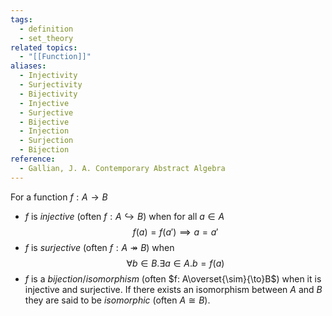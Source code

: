 ```yaml
---
tags:
  - definition
  - set_theory
related topics:
  - "[[Function]]"
aliases:
  - Injectivity
  - Surjectivity
  - Bijectivity
  - Injective
  - Surjective
  - Bijective
  - Injection
  - Surjection
  - Bijection
reference:
  - Gallian, J. A. Contemporary Abstract Algebra
---
```

For a function $f:A\to B$
- $f$ is _injective_ (often $f: A\hookrightarrow B$) when for all $a\in A$$$
	f(a) = f(a') \implies a=a'
$$
- $f$ is _surjective_ (often $f: A\twoheadrightarrow B$) when$$
	\forall b\in B. \exists a\in A.b=f(a)
$$
- $f$ is a _bijection_/_isomorphism_ (often $f: A\overset{\sim}{\to}B$) when it is injective and surjective. If there exists an isomorphism between $A$ and $B$ they are said to be _isomorphic_ (often $A\cong B$).
